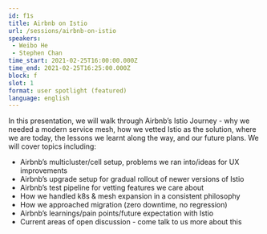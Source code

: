 ```yaml
---
id: f1s
title: Airbnb on Istio
url: /sessions/airbnb-on-istio
speakers:
 - Weibo He
 - Stephen Chan
time_start: 2021-02-25T16:00:00.000Z
time_end: 2021-02-25T16:25:00.000Z
block: f
slot: 1
format: user spotlight (featured)
language: english
---
```


In this presentation, we will walk through Airbnb’s Istio Journey - why we needed a modern service mesh, how we vetted Istio as the solution, where we are today, the lessons we learnt along the way, and our future plans. We will cover topics including:
- Airbnb’s multicluster/cell setup, problems we ran into/ideas for UX improvements
- Airbnb’s upgrade setup for gradual rollout of newer versions of Istio
- Airbnb’s test pipeline for vetting features we care about
- How we handled k8s & mesh expansion in a consistent philosophy 
- How we approached migration (zero downtime, no regression)
- Airbnb’s learnings/pain points/future expectation with Istio
- Current areas of open discussion - come talk to us more about this
